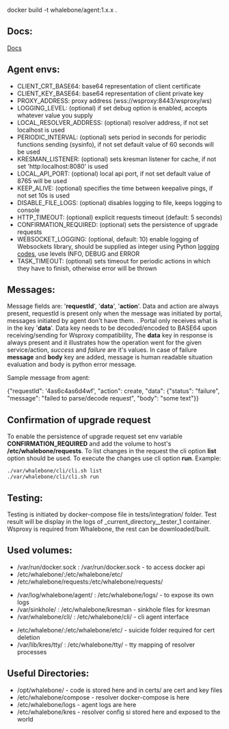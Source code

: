 docker build -t whalebone/agent:1.x.x .

Docs:
----------
[Docs](https://github.com/whalebone/wsproxy/wiki)

Agent envs:
----------
- CLIENT_CRT_BASE64: base64 representation of client certificate
- CLIENT_KEY_BASE64: base64 representation of client private key
- PROXY_ADDRESS: proxy address (wss://wsproxy:8443/wsproxy/ws)
- LOGGING_LEVEL: (optional) if set debug option is enabled, accepts whatever value you supply
- LOCAL_RESOLVER_ADDRESS: (optional) resolver address, if not set localhost is used
- PERIODIC_INTERVAL: (optional) sets period in seconds for periodic functions sending (sysinfo), if not set default value of 60 seconds will be used
- KRESMAN_LISTENER: (optional) sets kresman listener for cache, if not set 'http:localhost:8080' is used
- LOCAL_API_PORT: (optional) local api port, if not set default value of 8765 will be used
- KEEP_ALIVE: (optional) specifies the time between keepalive pings, if not set 10s is used
- DISABLE_FILE_LOGS: (optional) disables logging to file, keeps logging to console
- HTTP_TIMEOUT: (optional) explicit requests timeout (default: 5 seconds)
- CONFIRMATION_REQUIRED: (optional) sets the persistence of upgrade requests
- WEBSOCKET_LOGGING: (optional, default: 10) enable logging of Websockets library, should be supplied as integer using Python [logging codes](https://docs.python.org/3/library/logging.html#logging-levels), use levels INFO, DEBUG and ERROR
- TASK_TIMEOUT: (optional) sets timeout for periodic actions in which they have to finish, otherwise error will be thrown


Messages:
----------

Message fields are: '**requestId**', '**data**', '**action**'.
Data and action are always present, requestId is present only when the message was initiated by portal, messages initiated by agent don't have them.
. Portal only receives what is in the key '**data**'. Data key needs to be decoded/encoded to BASE64 upon receiving/sending for Wsproxy compatibility,
The **data** key in response is always present and it illustrates how the operation went for the given service/action, _success_ and _failure_ are it's values. 
In case of failure **message** and **body** key are added, message is human readable situation evaluation and body is python error message.

Sample message from agent:

{"requestId": '4as6c4as6d4wf', "action": create,
                    "data": {"status": "failure", "message": "failed to parse/decode request", "body": "some text"}}       

Confirmation of upgrade request
----------
To enable the persistence of upgrade request set env variable **CONFIRMATION_REQUIRED** and add the volume to host's **/etc/whalebone/requests**. To list changes in the request
the cli option **list** option should be used. To execute the changes use cli option **run**. Example:

```
./var/whalebone/cli/cli.sh list 
./var/whalebone/cli/cli.sh run
```

Testing:
----------
Testing is initiated by docker-compose file in tests/integration/ folder. Test result will be display in the logs 
of _current_directory__tester_1 container. Wsproxy is required from Whalebone, the rest can be downloaded/built.


Used volumes:
----------
- /var/run/docker.sock : /var/run/docker.sock - to access docker api
- /etc/whalebone/:/etc/whalebone/etc/
- /etc/whalebone/requests:/etc/whalebone/requests/
<!-- - /etc/whalebone/kres/ : /etc/whalebone/resolver/ - to save resolver config  -->
- /var/log/whalebone/agent/ : /etc/whalebone/logs/ - to expose its own logs
- /var/sinkhole/ : /etc/whalebone/kresman - sinkhole files for kresman 
- /var/whalebone/cli/ : /etc/whalebone/cli/ - cli agent interface 
<!-- - /etc/whalebone/agent/ : /etc/whalebone/compose/ - docker compose and upgrade is exposed  -->
- /etc/whalebone/:/etc/whalebone/etc/ - suicide folder required for cert deletion 
- /var/lib/kres/tty/ : /etc/whalebone/tty/ - tty mapping of resolver processes


Useful Directories:
----------
- /opt/whalebone/ - code is stored here and in certs/ are cert and key files
- /etc/whalebone/compose - resolver docker-compose is here
- /etc/whalebone/logs - agent logs are here
- /etc/whalebone/kres - resolver config si stored here and exposed to the world

